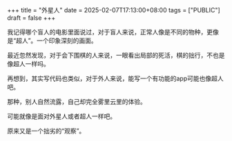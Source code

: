 +++
title = "外星人"
date = 2025-02-07T17:13:00+08:00
tags = ["PUBLIC"]
draft = false
+++

我记得哪个盲人的电影里面说过，对于盲人来说，正常人像是不同的物种，更像是“超人”。一个印象深刻的画面。

最近忽然发现，对于会下围棋的人来说，一眼看出局部的死活，棋的拙行，不也是像超人一样吗。

再想到，其实写代码也类似，对于外人来说，能写一个有功能的app可能也像超人吧。

那种，别人自然流露，自己却完全雾里云里的体验。

可能就像是面对外星人或者超人一样吧。

原来又是一个拙劣的“观察”。
